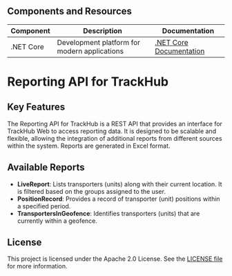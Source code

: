 ﻿## Components and Resources

| Component                | Description                                           | Documentation                                                                 |
|--------------------------|-------------------------------------------------------|-------------------------------------------------------------------------------|
| .NET Core                | Development platform for modern applications          | [.NET Core Documentation](https://learn.microsoft.com/en-us/dotnet/core/whats-new/dotnet-9/overview) |

# Reporting API for TrackHub

## Key Features

The Reporting API for TrackHub is a REST API that provides an interface for TrackHub Web to access reporting data. It is designed to be scalable and flexible, allowing the integration of additional reports from different sources within the system. Reports are generated in Excel format.

## Available Reports

- **LiveReport**: Lists transporters (units) along with their current location. It is filtered based on the groups assigned to the user.
- **PositionRecord**: Provides a record of transporter (unit) positions within a specified period.
- **TransportersInGeofence**: Identifies transporters (units) that are currently within a geofence.

## License

This project is licensed under the Apache 2.0 License. See the [LICENSE file](https://www.apache.org/licenses/LICENSE-2.0) for more information.